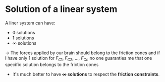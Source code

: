 # Solution of a linear system
A liner system can have:
- 0 solutions
- 1 solutions
- $\infty$ solutions

-> The forces applied by our brain should belong to the friction cones and if I have only 1 solution  for $F_{C1}, \ F_{C2}, \ \ldots, \ F_{Cn}$ no one guaranties me that one specific solution belongs to the friction cones
- It's much better to have **$\infty$ solutions** to respect the **friction constraints**.